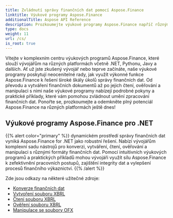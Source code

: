 ```yaml
---
title: Zvládnutí správy finančních dat pomocí Aspose.Finance
linktitle: Výukové programy Aspose.Finance
additionalTitle: Aspose API Reference
description: Prozkoumejte výukové programy Aspose.Finance napříč různými platformami (.NET, Python atd.), abyste bez námahy zvládli správu finančních dat.
type: docs
weight: 11
url: /cs/
is_root: true
---
```


Vítejte v komplexním centru výukových programů Aspose.Finance, které slouží vývojářům na různých platformách včetně .NET, Pythonu, Javy a dalších. Ať už jste zkušený vývojář nebo teprve začínáte, naše výukové programy poskytují neocenitelné rady, jak využít výkonné funkce Aspose.Finance k řešení široké škály úkolů správy finančních dat. Od převodu a vytváření finančních dokumentů až po jejich čtení, ověřování a manipulaci s nimi naše výukové programy nabízejí podrobné pokyny a praktické příklady, které vám pomohou zvládnout umění zpracování finančních dat. Ponořte se, prozkoumejte a odemkněte plný potenciál Aspose.Finance na různých platformách ještě dnes!

## Výukové programy Aspose.Finance pro .NET
{{% alert color="primary" %}}
dynamickém prostředí správy finančních dat vyniká Aspose.Finance for .NET jako robustní řešení. Nabízí vývojářům komplexní sadu nástrojů pro konverzi, vytváření, čtení, ověřování a manipulaci s různými formáty finančních dat. Pomocí intuitivních výukových programů a praktických příkladů mohou vývojáři využít sílu Aspose.Finance k zefektivnění pracovních postupů, zajištění integrity dat a vylepšení procesů finančního výkaznictví.
{{% /alert %}}

Zde jsou odkazy na některé užitečné zdroje:
 
- [Konverze finančních dat](./net/financial-data-conversion/)
- [Vytvoření souboru XBRL](./net/xbrl-file-creation/)
- [Čtení souboru XBRL](./net/xbrl-file-reading/)
- [Ověření souboru XBRL](./net/xbrl-file-validation/)
- [Manipulace se soubory OFX](./net/ofx-file-manipulation/)